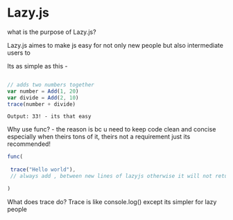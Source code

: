 # Lazy.js


what is the purpose of  Lazy.js?

 Lazy.js aimes to make js easy for not only new people but also intermediate users to

Its as simple as this - 
```js

// adds two numbers together
var number = Add(1, 20)
var divide = Add(2, 10)
trace(number + divide)
```
```
Output: 33! - its that easy
```


Why use func? -  the reason is bc u need to keep code clean and concise especially when theirs tons of it, theirs not a requirement just its recommended!

```js
func(
 
 trace("Hello world"),
 // always add , between new lines of lazyjs otherwise it will not return the code!

)

```

What does trace do?
Trace is like console.log() except its simpler for lazy people



